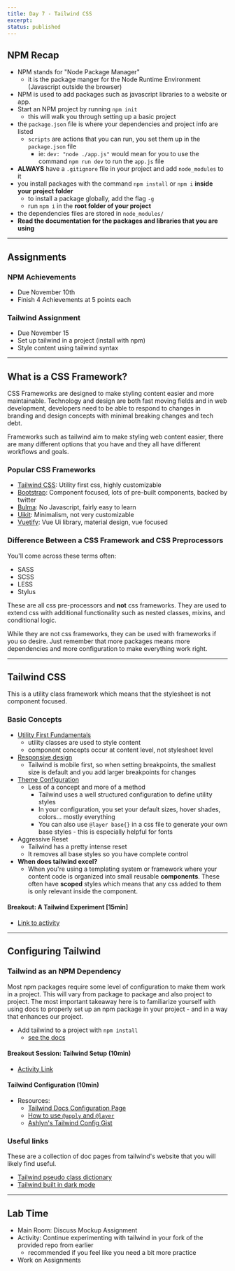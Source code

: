 ```yaml
---
title: Day 7 - Tailwind CSS
excerpt:
status: published
---
```


## NPM Recap

- NPM stands for "Node Package Manager"
  - it is the package manger for the Node Runtime Environment (Javascript outside the browser)
- NPM is used to add packages such as javascript libraries to a website or app.
- Start an NPM project by running `npm init`
  - this will walk you through setting up a basic project
- the `package.json` file is where your dependencies and project info are listed
  - `scripts` are actions that you can run, you set them up in the `package.json` file
    - ie: `dev: "node ./app.js"` would mean for you to use the command `npm run dev` to run the `app.js` file
- **ALWAYS** have a `.gitignore` file in your project and add `node_modules` to it
- you install packages with the command `npm install` or `npm i` **inside your project folder**
  - to install a package globally, add the flag `-g`
  - run `npm i` in the **root folder of your project**
- the dependencies files are stored in `node_modules/`
- **Read the documentation for the packages and libraries that you are using**

---

## Assignments

### NPM Achievements

- Due November 10th
- Finish 4 Achievements at 5 points each

### Tailwind Assignment

- Due November 15
- Set up tailwind in a project (install with npm)
- Style content using tailwind syntax

---

## What is a CSS Framework?

CSS Frameworks are designed to make styling content easier and more maintainable. Technology and design are both fast moving fields and in web development, developers need to be able to respond to changes in branding and design concepts with minimal breaking changes and tech debt.

Frameworks such as tailwind aim to make styling web content easier, there are many different options that you have and they all have different workflows and goals.

### Popular CSS Frameworks

- [Tailwind CSS](https://tailwindcss.com/): Utility first css, highly customizable
- [Bootstrap](https://getbootstrap.com/): Component focused, lots of pre-built components, backed by twitter
- [Bulma](https://bulma.io/): No Javascript, fairly easy to learn
- [Uikit](https://getuikit.com/): Minimalism, not very customizable
- [Vuetify](https://vuetifyjs.com/en/): Vue Ui library, material design, vue focused

### Difference Between a CSS Framework and CSS Preprocessors

You'll come across these terms often:

- SASS
- SCSS
- LESS
- Stylus

These are all css pre-processors and **not** css frameworks. They are used to extend css with additional functionality such as nested classes, mixins, and conditional logic.

While they are not css frameworks, they can be used with frameworks if you so desire. Just remember that more packages means more dependencies and more configuration to make everything work right.

---

## Tailwind CSS

This is a utility class framework which means that the stylesheet is not component focused.

### Basic Concepts

- [Utility First Fundamentals](https://tailwindcss.com/docs/utility-first)
  - utility classes are used to style content
  - component concepts occur at content level, not stylesheet level
- [Responsive design](https://tailwindcss.com/docs/responsive-design)
  - Tailwind is mobile first, so when setting breakpoints, the smallest size is default and you add larger breakpoints for changes
- [Theme Configuration](https://tailwindcss.com/docs/theme)
  - Less of a concept and more of a method
    - Tailwind uses a well structured configuration to define utility styles
    - In your configuration, you set your default sizes, hover shades, colors... mostly everything
    - You can also use `@layer base{}` in a css file to generate your own base styles - this is especially helpful for fonts
- Aggressive Reset
  - Tailwind has a pretty intense reset
  - It removes all base styles so you have complete control
- **When does tailwind excel?**
  - When you're using a templating system or framework where your content code is organized into small reusable **components**. These often have **scoped** styles which means that any css added to them is only relevant inside the component.

#### Breakout: A Tailwind Experiment [15min]

- [Link to activity](https://gist.github.com/lilyx13/84400e9d8feb8a1940d5c67044b73077)

---

## Configuring Tailwind

### Tailwind as an NPM Dependency

Most npm packages require some level of configuration to make them work in a project. This will vary from package to package and also project to project. The most important takeaway here is to familiarize yourself with using docs to properly set up an npm package in your project - and in a way that enhances our project.

- Add tailwind to a project with `npm install`
  - [see the docs](https://tailwindcss.com/docs/installation)

#### Breakout Session: Tailwind Setup (10min)

- [Activity Link](https://gist.github.com/lilyx13/2ed0c859ce72a24a59f2e1c54c0778d4)

#### Tailwind Configuration (10min)

- Resources:
  - [Tailwind Docs Configuration Page](https://tailwindcss.com/docs/configuration)
  - [How to use `@apply` and `@layer`](https://tailwindcss.com/docs/functions-and-directives#layer)
  - [Ashlyn's Tailwind Config Gist](https://gist.github.com/lilyx13/f1c82147032f0b11a1ea8e6c36c681f6)

### Useful links

These are a collection of doc pages from tailwind's website that you will likely find useful.

- [Tailwind pseudo class dictionary](https://tailwindcss.com/docs/hover-focus-and-other-states#disabled)
- [Tailwind built in dark mode](https://tailwindcss.com/docs/dark-mode)

---

## Lab Time

- Main Room: Discuss Mockup Assignment
- Activity: Continue experimenting with tailwind in your fork of the provided repo from earlier
  - recommended if you feel like you need a bit more practice
- Work on Assignments
